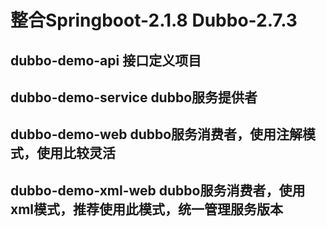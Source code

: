 # 整合Springboot-2.1.8 Dubbo-2.7.3

## dubbo-demo-api 接口定义项目

## dubbo-demo-service dubbo服务提供者

## dubbo-demo-web  dubbo服务消费者，使用注解模式，使用比较灵活

## dubbo-demo-xml-web  dubbo服务消费者，使用xml模式，推荐使用此模式，统一管理服务版本 
